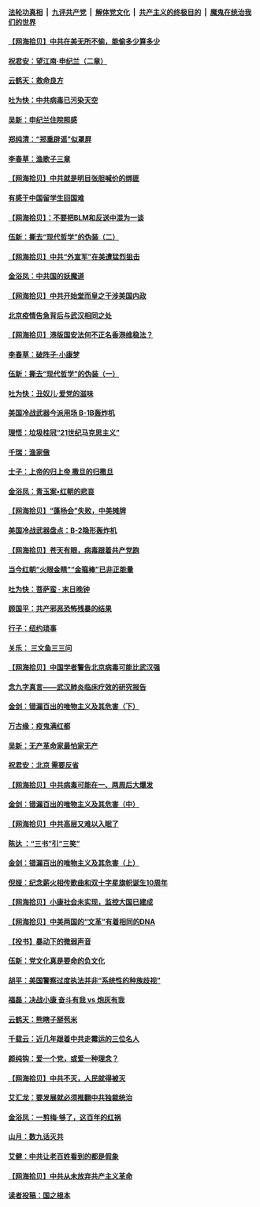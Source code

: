 ####  [法轮功真相](../../../../basic/blob/master/README.md?t=06281902) &nbsp;|&nbsp; [九评共产党](../../../../9ping.md/blob/master/README.md?t=06281902) &nbsp;|&nbsp; [解体党文化](../../../../jtdwh.md/blob/master/README.md?t=06281902)  &nbsp;|&nbsp; [共产主义的终极目的](../../../../gczydzjmd.md/blob/master/README.md?t=06281902) &nbsp;|&nbsp; [魔鬼在统治我们的世界](../../../../mgztzwmdsj.md/blob/master/README.md?t=06281902) 

#### [【网海拾贝】中共在美无所不偷，能偷多少算多少](../pages/nsc993/n12216875.md?t=06281902) 

#### [祝君安：望江南·申纪兰（二章）](../pages/nsc993/n12216556.md?t=06281902) 

#### [云鹤天：救命良方](../pages/nsc993/n12216543.md?t=06281902) 

#### [吐为快：中共病毒已污染天空](../pages/nsc993/n12215786.md?t=06281902) 

#### [吴新：申纪兰住院照感](../pages/nsc993/n12215730.md?t=06281902) 

#### [郑纯清：“郑重辟谣”似罩屏](../pages/nsc993/n12215700.md?t=06281902) 

#### [李春草：渔歌子三章](../pages/nsc993/n12215653.md?t=06281902) 

#### [【网海拾贝】中共就是明目张胆喊价的绑匪](../pages/nsc993/n12215381.md?t=06281902) 

#### [有感于中国留学生回国难](../pages/nsc993/n12212960.md?t=06281902) 

#### [【网海拾贝】：不要把BLM和反送中混为一谈](../pages/nsc993/n12213076.md?t=06281902) 

#### [伍新：撕去“现代哲学”的伪装（二）](../pages/nsc993/n12211310.md?t=06281902) 

#### [【网海拾贝】中共“外宣军”在美遭猛烈狙击](../pages/nsc993/n12211190.md?t=06281902) 

#### [金浴凤：中共国的妖魔道](../pages/nsc993/n12208163.md?t=06281902) 

#### [【网海拾贝】中共开始堂而皇之干涉美国内政](../pages/nsc993/n12205646.md?t=06281902) 

#### [北京疫情告急背后与武汉相同之处](../pages/nsc993/n12201610.md?t=06281902) 

#### [【网海拾贝】港版国安法何不正名香港维稳法？](../pages/nsc993/n12203675.md?t=06281902) 

#### [李春草：破阵子·小康梦](../pages/nsc993/n12202996.md?t=06281902) 

#### [伍新：撕去“现代哲学”的伪装（一）](../pages/nsc993/n12202666.md?t=06281902) 

#### [吐为快：丑奴儿·爱党的滋味](../pages/nsc993/n12202630.md?t=06281902) 

#### [美国冷战武器今派用场 B-1B轰炸机](../pages/nsc993/n12202368.md?t=06281902) 

#### [理悟：垃圾桂冠“21世纪马克思主义”](../pages/nsc993/n12201220.md?t=06281902) 

#### [千瑞：渔家傲](../pages/nsc993/n12201174.md?t=06281902) 

#### [士子：上帝的归上帝 撒旦的归撒旦](../pages/nsc993/n12199902.md?t=06281902) 

#### [金浴凤：青玉案•红朝的悲哀](../pages/nsc993/n12199650.md?t=06281902) 

#### [【网海拾贝】“蓬杨会”失败，中美摊牌](../pages/nsc993/n12199598.md?t=06281902) 

#### [美国冷战武器盘点：B-2隐形轰炸机](../pages/nsc993/n12199226.md?t=06281902) 

#### [【网海拾贝】苍天有眼，病毒跟着共产党跑](../pages/nsc993/n12197648.md?t=06281902) 

#### [当今红朝“火眼金睛”“金箍棒”已非正能量](../pages/nsc993/n12196834.md?t=06281902) 

#### [吐为快：菩萨蛮 · 末日晚钟](../pages/nsc993/n12196689.md?t=06281902) 

#### [顾国平：共产邪恶恐怖残暴的结果](../pages/nsc993/n12195238.md?t=06281902) 

#### [行子：纽约琐事](../pages/nsc993/n12194752.md?t=06281902) 

#### [关乐： 三文鱼三三问](../pages/nsc993/n12194626.md?t=06281902) 

#### [【网海拾贝】中国学者警告北京病毒可能比武汉强](../pages/nsc993/n12193964.md?t=06281902) 

#### [念九字真言——武汉肺炎临床疗效的研究报告](../pages/nsc993/n12190804.md?t=06281902) 

#### [金剑：错漏百出的唯物主义及其危害（下）](../pages/nsc993/n12191909.md?t=06281902) 

#### [万古缘：疫鬼满红都](../pages/nsc993/n12191847.md?t=06281902) 

#### [吴新：无产革命家最怕家无产](../pages/nsc993/n12191806.md?t=06281902) 

#### [祝君安：北京 需要反省](../pages/nsc993/n12191766.md?t=06281902) 

#### [【网海拾贝】中共病毒可能在一、两周后大爆发](../pages/nsc993/n12190517.md?t=06281902) 

#### [金剑：错漏百出的唯物主义及其危害（中）](../pages/nsc993/n12188778.md?t=06281902) 

#### [【网海拾贝】中共高层又难以入眠了](../pages/nsc993/n12188425.md?t=06281902) 

#### [陈达 ：“三书”引“三笑”](../pages/nsc993/n12187929.md?t=06281902) 

#### [金剑：错漏百出的唯物主义及其危害（上）](../pages/nsc993/n12186502.md?t=06281902) 

#### [倪娅：纪念薪火相传歌曲和双十字星旗帜诞生10周年](../pages/nsc993/n12186439.md?t=06281902) 

#### [【网海拾贝】小康社会未实现，监控大国已建成](../pages/nsc993/n12185468.md?t=06281902) 

#### [【网海拾贝】中美两国的“文革”有着相同的DNA](../pages/nsc993/n12184487.md?t=06281902) 

#### [【投书】暴动下的微弱声音](../pages/nsc993/n12183493.md?t=06281902) 

#### [伍新：党文化真是要命的负文化](../pages/nsc993/n12182742.md?t=06281902) 

#### [胡平：美国警察过度执法并非“系统性的种族歧视”](../pages/nsc993/n12182713.md?t=06281902) 

#### [福磊：决战小康 奋斗有我 vs 炮灰有我](../pages/nsc993/n12182693.md?t=06281902) 

#### [云鹤天：熊瞎子掰苞米](../pages/nsc993/n12182680.md?t=06281902) 

#### [千载云：近几年跟着中共走霉运的三位名人](../pages/nsc993/n12182649.md?t=06281902) 

#### [颜纯钩：爱一个党，或爱一种理念？](../pages/nsc993/n12182640.md?t=06281902) 

#### [【网海拾贝】中共不灭，人民就得被灭](../pages/nsc993/n12180698.md?t=06281902) 

#### [艾汇龙：要发展就必须推翻中共独裁统治](../pages/nsc993/n12180647.md?t=06281902) 

#### [金浴凤：一剪梅·够了，这百年的红祸](../pages/nsc993/n12180002.md?t=06281902) 

#### [山月：数九话灭共](../pages/nsc993/n12179940.md?t=06281902) 

#### [艾健：中共让老百姓看到的都是假象](../pages/nsc993/n12179778.md?t=06281902) 

#### [【网海拾贝】中共从未放弃共产主义革命](../pages/nsc993/n12176687.md?t=06281902) 

#### [读者投稿：国之根本](../pages/nsc993/n12176662.md?t=06281902) 

